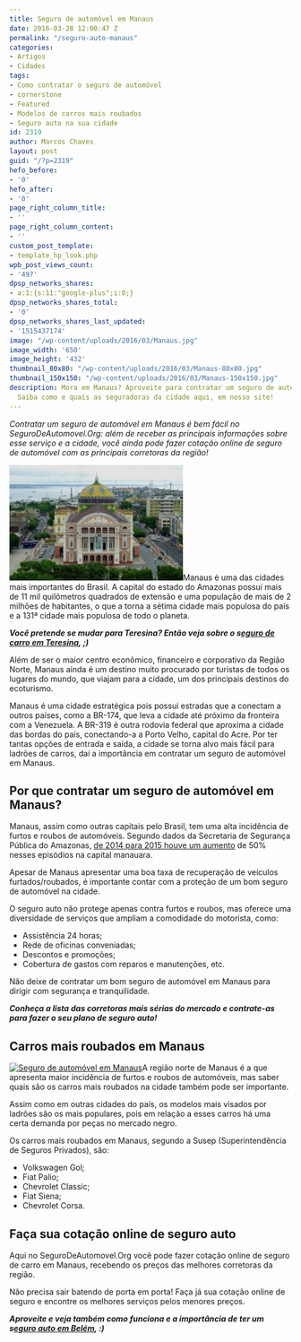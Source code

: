 ```yaml
---
title: Seguro de automóvel em Manaus
date: 2016-03-28 12:00:47 Z
permalink: "/seguro-auto-manaus"
categories:
- Artigos
- Cidades
tags:
- Como contratar o seguro de automóvel
- cornerstone
- Featured
- Modelos de carros mais roubados
- Seguro auto na sua cidade
id: 2319
author: Marcos Chaves
layout: post
guid: "/?p=2319"
hefo_before:
- '0'
hefo_after:
- '0'
page_right_column_title:
- ''
page_right_column_content:
- ''
custom_post_template:
- template_hp_look.php
wpb_post_views_count:
- '497'
dpsp_networks_shares:
- a:1:{s:11:"google-plus";i:0;}
dpsp_networks_shares_total:
- '0'
dpsp_networks_shares_last_updated:
- '1515437174'
image: "/wp-content/uploads/2016/03/Manaus.jpg"
image_width: '650'
image_height: '432'
thumbnail_80x80: "/wp-content/uploads/2016/03/Manaus-80x80.jpg"
thumbnail_150x150: "/wp-content/uploads/2016/03/Manaus-150x150.jpg"
description: Mora em Manaus? Aproveite para contratar um seguro de automóvel em Manaus!
  Saiba como e quais as seguradoras da cidade aqui, em nosso site!
---
```


_Contratar um seguro de automóvel em Manaus é bem fácil no SeguroDeAutomovel.Org: além de receber as principais informações sobre esse serviço e a cidade, você ainda pode fazer cotação online de seguro de automóvel com as principais corretoras da região!_

[<img class="alignleft wp-image-2942" title="Seguro de automóvel em Manaus" src="/wp-content/uploads/2016/03/Manaus-300x199.jpg" alt="Seguro de automóvel em Manaus" width="310" height="206" />](/wp-content/uploads/2016/03/Manaus.jpg)Manaus é uma das cidades mais importantes do Brasil. A capital do estado do Amazonas possui mais de 11 mil quilômetros quadrados de extensão e uma população de mais de 2 milhões de habitantes, o que a torna a sétima cidade mais populosa do país e a 131ª cidade mais populosa de todo o planeta.

_**Você pretende se mudar para Teresina? Então veja sobre o s<a href="/seguro-carro-teresina" target="_blank">eguro de carro em Teresina</a>, ;)**_

Além de ser o maior centro econômico, financeiro e corporativo da Região Norte, Manaus ainda é um destino muito procurado por turistas de todos os lugares do mundo, que viajam para a cidade, um dos principais destinos do ecoturismo.

Manaus é uma cidade estratégica pois possui estradas que a conectam a outros países, como a BR-174, que leva a cidade até próximo da fronteira com a Venezuela. A BR-319 é outra rodovia federal que aproxima a cidade das bordas do país, conectando-a a Porto Velho, capital do Acre. Por ter tantas opções de entrada e saída, a cidade se torna alvo mais fácil para ladrões de carros, daí a importância em contratar um seguro de automóvel em Manaus.

## Por que contratar um seguro de automóvel em Manaus?

Manaus, assim como outras capitais pelo Brasil, tem uma alta incidência de furtos e roubos de automóveis. Segundo dados da Secretaria de Segurança Pública do Amazonas, <a href="http://g1.globo.com/am/amazonas/noticia/2015/06/furtos-e-roubos-de-veiculos-crescem-mais-de-50-em-manaus-diz-ssp.html" target="_blank">de 2014 para 2015 houve um aumento</a> de 50% nesses episódios na capital manauara.

Apesar de Manaus apresentar uma boa taxa de recuperação de veículos furtados/roubados, é importante contar com a proteção de um bom seguro de automóvel na cidade.

O seguro auto não protege apenas contra furtos e roubos, mas oferece uma diversidade de serviços que ampliam a comodidade do motorista, como:

  * Assistência 24 horas;
  * Rede de oficinas conveniadas;
  * Descontos e promoções;
  * Cobertura de gastos com reparos e manutenções, etc.

Não deixe de contratar um bom seguro de automóvel em Manaus para dirigir com segurança e tranquilidade.

_**Conheça a lista das corretoras mais sérias do mercado e contrate-as para fazer o seu plano de seguro auto!**_

## Carros mais roubados em Manaus

[<img class="alignleft wp-image-2944 size-full" title="Seguro de automóvel em Manaus" src="/wp-content/uploads/2016/03/Manaus2.jpg" alt="Seguro de automóvel em Manaus" width="275" height="183" srcset="/wp-content/uploads/2016/03/Manaus2.jpg 275w, /wp-content/uploads/2016/03/Manaus2-250x166.jpg 250w, /wp-content/uploads/2016/03/Manaus2-120x80.jpg 120w" sizes="(max-width: 275px) 100vw, 275px" />](/wp-content/uploads/2016/03/Manaus2.jpg)A região norte de Manaus é a que apresenta maior incidência de furtos e roubos de automóveis, mas saber quais são os carros mais roubados na cidade também pode ser importante.

Assim como em outras cidades do país, os modelos mais visados por ladrões são os mais populares, pois em relação a esses carros há uma certa demanda por peças no mercado negro.

Os carros mais roubados em Manaus, segundo a Susep (Superintendência de Seguros Privados), são:

  * Volkswagen Gol;
  * Fiat Palio;
  * Chevrolet Classic;
  * Fiat Siena;
  * Chevrolet Corsa.

## Faça sua cotação online de seguro auto

Aqui no SeguroDeAutomovel.Org você pode fazer cotação online de seguro de carro em Manaus, recebendo os preços das melhores corretoras da região.

Não precisa sair batendo de porta em porta! Faça já sua cotação online de seguro e encontre os melhores serviços pelos menores preços.

_**Aproveite e veja também como funciona e a importância de ter um s<a href="/seguro-auto-belem" target="_blank">eguro auto em Belém</a>, :)**_